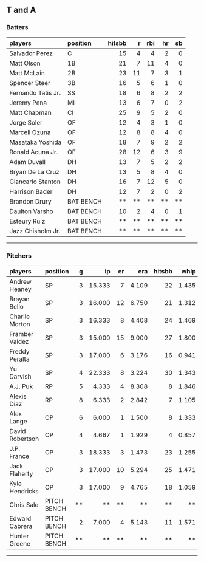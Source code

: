 ## T and A

### Batters

 
|players            |position  | hitsbb|  r| rbi| hr| sb| 
|:------------------|:---------|------:|--:|---:|--:|--:| 
|Salvador Perez     |C         |     15|  4|   4|  2|  0| 
|Matt Olson         |1B        |     21|  7|  11|  4|  0| 
|Matt McLain        |2B        |     23| 11|   7|  3|  1| 
|Spencer Steer      |3B        |     16|  5|   6|  1|  0| 
|Fernando Tatis Jr. |SS        |     18|  6|   8|  2|  2| 
|Jeremy Pena        |MI        |     13|  6|   7|  0|  2| 
|Matt Chapman       |CI        |     25|  9|   5|  2|  0| 
|Jorge Soler        |OF        |     12|  4|   3|  1|  0| 
|Marcell Ozuna      |OF        |     12|  8|   8|  4|  0| 
|Masataka Yoshida   |OF        |     18|  7|   9|  2|  2| 
|Ronald Acuna Jr.   |OF        |     28| 12|   6|  3|  9| 
|Adam Duvall        |DH        |     13|  7|   5|  2|  2| 
|Bryan De La Cruz   |DH        |     13|  5|   8|  4|  0| 
|Giancarlo Stanton  |DH        |     16|  7|  12|  5|  0| 
|Harrison Bader     |DH        |     12|  7|   2|  0|  2| 
|Brandon Drury      |BAT BENCH |     **| **|  **| **| **| 
|Daulton Varsho     |BAT BENCH |     10|  2|   4|  0|  1| 
|Esteury Ruiz       |BAT BENCH |     **| **|  **| **| **| 
|Jazz Chisholm Jr.  |BAT BENCH |     **| **|  **| **| **| 


* * *

### Pitchers

 
|players         |position    |  g|     ip| er|   era| hitsbb|  whip| so|  w| sv| 
|:---------------|:-----------|--:|------:|--:|-----:|------:|-----:|--:|--:|--:| 
|Andrew Heaney   |SP          |  3| 15.333|  7| 4.109|     22| 1.435| 10|  2|  0| 
|Brayan Bello    |SP          |  3| 16.000| 12| 6.750|     21| 1.312| 12|  1|  0| 
|Charlie Morton  |SP          |  3| 16.333|  8| 4.408|     24| 1.469|  9|  1|  0| 
|Framber Valdez  |SP          |  3| 15.000| 15| 9.000|     27| 1.800| 18|  1|  0| 
|Freddy Peralta  |SP          |  3| 17.000|  6| 3.176|     16| 0.941| 24|  1|  0| 
|Yu Darvish      |SP          |  4| 22.333|  8| 3.224|     30| 1.343| 28|  3|  0| 
|A.J. Puk        |RP          |  5|  4.333|  4| 8.308|      8| 1.846|  8|  1|  0| 
|Alexis Diaz     |RP          |  8|  6.333|  2| 2.842|      7| 1.105|  6|  0|  5| 
|Alex Lange      |OP          |  6|  6.000|  1| 1.500|      8| 1.333|  7|  0|  4| 
|David Robertson |OP          |  4|  4.667|  1| 1.929|      4| 0.857|  2|  1|  2| 
|J.P. France     |OP          |  3| 18.333|  3| 1.473|     23| 1.255| 10|  2|  0| 
|Jack Flaherty   |OP          |  3| 17.000| 10| 5.294|     25| 1.471| 17|  1|  0| 
|Kyle Hendricks  |OP          |  3| 17.000|  9| 4.765|     18| 1.059| 14|  1|  0| 
|Chris Sale      |PITCH BENCH | **|     **| **|    **|     **|    **| **| **| **| 
|Edward Cabrera  |PITCH BENCH |  2|  7.000|  4| 5.143|     11| 1.571|  6|  0|  0| 
|Hunter Greene   |PITCH BENCH | **|     **| **|    **|     **|    **| **| **| **| 


* * *



